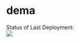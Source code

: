 # dema


Status of Last Deployment:<br>
<img src="https://github.com/ArlenTursunbekov/dema/workflows/CI-CD-Pipeline-to-AWS-ElasticBeastalk/badge.svg?branch-master"><br>
